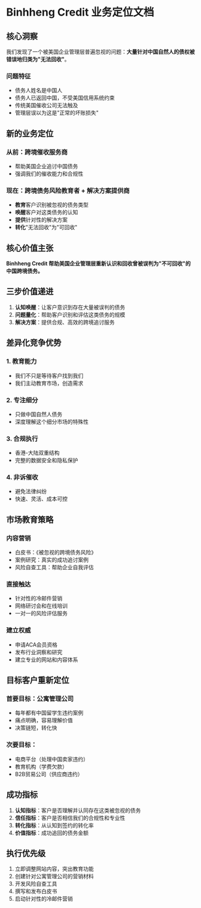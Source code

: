 # Binhheng Credit 业务定位文档

## 核心洞察

我们发现了一个被美国企业管理层普遍忽视的问题：**大量针对中国自然人的债权被错误地归类为"无法回收"**。

### 问题特征
- 债务人姓名是中国人
- 债务人已返回中国，不受美国信用系统约束
- 传统美国催收公司无法触及
- 管理层误以为这是"正常的坏账损失"

## 新的业务定位

### 从前：跨境催收服务商
- 帮助美国企业追讨中国债务
- 强调我们的催收能力和合规性

### 现在：跨境债务风险教育者 + 解决方案提供商
- **教育**客户识别被忽视的债务类型
- **唤醒**客户对这类债务的认知
- **提供**针对性的解决方案
- **转化**"无法回收"为"可回收"

## 核心价值主张

**Binhheng Credit 帮助美国企业管理层重新认识和回收曾被误判为"不可回收"的中国跨境债务。**

## 三步价值递进

1. **认知唤醒**：让客户意识到存在大量被误判的债务
2. **问题量化**：帮助客户识别和评估这类债务的规模
3. **解决方案**：提供合规、高效的跨境追讨服务

## 差异化竞争优势

### 1. 教育能力
- 我们不只是等待客户找到我们
- 我们主动教育市场，创造需求

### 2. 专注细分
- 只做中国自然人债务
- 深度理解这个细分市场的特殊性

### 3. 合规执行
- 香港-大陆双重结构
- 完整的数据安全和隐私保护

### 4. 非诉催收
- 避免法律纠纷
- 快速、灵活、成本可控

## 市场教育策略

### 内容营销
- 白皮书：《被忽视的跨境债务风险》
- 案例研究：真实的成功追讨案例
- 风险自查工具：帮助企业自我评估

### 直接触达
- 针对性的冷邮件营销
- 网络研讨会和在线培训
- 一对一的风险评估服务

### 建立权威
- 申请ACA会员资格
- 发布行业洞察和研究
- 建立专业的网站和内容体系

## 目标客户重新定位

### 首要目标：公寓管理公司
- 每年都有中国留学生违约案例
- 痛点明确，容易理解价值
- 决策链短，转化快

### 次要目标：
- 电商平台（处理中国卖家违约）
- 教育机构（学费欠款）
- B2B贸易公司（供应商违约）

## 成功指标

1. **认知指标**：客户是否理解并认同存在这类被忽视的债务
2. **信任指标**：客户是否相信我们的合规性和专业性
3. **转化指标**：从认知到签约的转化率
4. **价值指标**：成功追回的债务金额

## 执行优先级

1. 立即调整网站内容，突出教育功能
2. 创建针对公寓管理公司的营销材料
3. 开发风险自查工具
4. 撰写和发布白皮书
5. 启动针对性的冷邮件营销